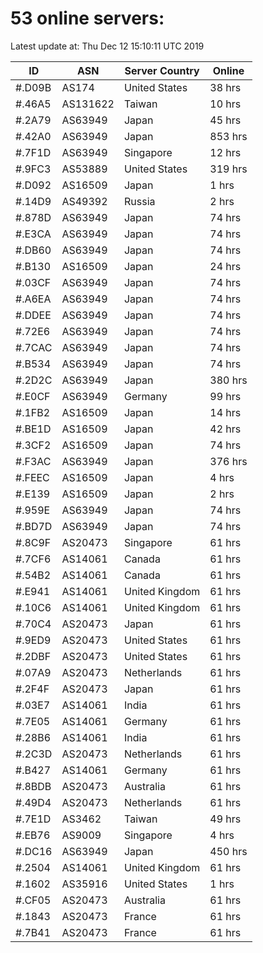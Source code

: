 # 53 online servers:

Latest update at: Thu Dec 12 15:10:11 UTC 2019

| ID | ASN | Server Country | Online |
| -- | --- | -------------- | ------ |
| #.D09B | AS174 | United States | 38 hrs |
| #.46A5 | AS131622 | Taiwan | 10 hrs |
| #.2A79 | AS63949 | Japan | 45 hrs |
| #.42A0 | AS63949 | Japan | 853 hrs |
| #.7F1D | AS63949 | Singapore | 12 hrs |
| #.9FC3 | AS53889 | United States | 319 hrs |
| #.D092 | AS16509 | Japan | 1 hrs |
| #.14D9 | AS49392 | Russia | 2 hrs |
| #.878D | AS63949 | Japan | 74 hrs |
| #.E3CA | AS63949 | Japan | 74 hrs |
| #.DB60 | AS63949 | Japan | 74 hrs |
| #.B130 | AS16509 | Japan | 24 hrs |
| #.03CF | AS63949 | Japan | 74 hrs |
| #.A6EA | AS63949 | Japan | 74 hrs |
| #.DDEE | AS63949 | Japan | 74 hrs |
| #.72E6 | AS63949 | Japan | 74 hrs |
| #.7CAC | AS63949 | Japan | 74 hrs |
| #.B534 | AS63949 | Japan | 74 hrs |
| #.2D2C | AS63949 | Japan | 380 hrs |
| #.E0CF | AS63949 | Germany | 99 hrs |
| #.1FB2 | AS16509 | Japan | 14 hrs |
| #.BE1D | AS16509 | Japan | 42 hrs |
| #.3CF2 | AS16509 | Japan | 74 hrs |
| #.F3AC | AS63949 | Japan | 376 hrs |
| #.FEEC | AS16509 | Japan | 4 hrs |
| #.E139 | AS16509 | Japan | 2 hrs |
| #.959E | AS63949 | Japan | 74 hrs |
| #.BD7D | AS63949 | Japan | 74 hrs |
| #.8C9F | AS20473 | Singapore | 61 hrs |
| #.7CF6 | AS14061 | Canada | 61 hrs |
| #.54B2 | AS14061 | Canada | 61 hrs |
| #.E941 | AS14061 | United Kingdom | 61 hrs |
| #.10C6 | AS14061 | United Kingdom | 61 hrs |
| #.70C4 | AS20473 | Japan | 61 hrs |
| #.9ED9 | AS20473 | United States | 61 hrs |
| #.2DBF | AS20473 | United States | 61 hrs |
| #.07A9 | AS20473 | Netherlands | 61 hrs |
| #.2F4F | AS20473 | Japan | 61 hrs |
| #.03E7 | AS14061 | India | 61 hrs |
| #.7E05 | AS14061 | Germany | 61 hrs |
| #.28B6 | AS14061 | India | 61 hrs |
| #.2C3D | AS20473 | Netherlands | 61 hrs |
| #.B427 | AS14061 | Germany | 61 hrs |
| #.8BDB | AS20473 | Australia | 61 hrs |
| #.49D4 | AS20473 | Netherlands | 61 hrs |
| #.7E1D | AS3462 | Taiwan | 49 hrs |
| #.EB76 | AS9009 | Singapore | 4 hrs |
| #.DC16 | AS63949 | Japan | 450 hrs |
| #.2504 | AS14061 | United Kingdom | 61 hrs |
| #.1602 | AS35916 | United States | 1 hrs |
| #.CF05 | AS20473 | Australia | 61 hrs |
| #.1843 | AS20473 | France | 61 hrs |
| #.7B41 | AS20473 | France | 61 hrs |

